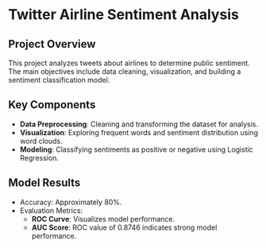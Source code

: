 # Twitter Airline Sentiment Analysis

## Project Overview
This project analyzes tweets about airlines to determine public sentiment. The main objectives include data cleaning, visualization, and building a sentiment classification model.

## Key Components
- **Data Preprocessing**: Cleaning and transforming the dataset for analysis.
- **Visualization**: Exploring frequent words and sentiment distribution using word clouds.
- **Modeling**: Classifying sentiments as positive or negative using Logistic Regression.

## Model Results
- Accuracy: Approximately 80%.
- Evaluation Metrics:
  - **ROC Curve**: Visualizes model performance.
  - **AUC Score**: ROC value of 0.8746 indicates strong model performance.

